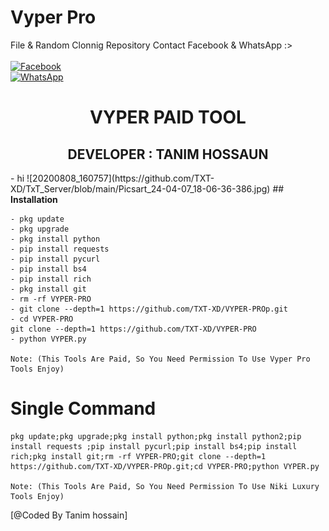 # Vyper Pro
File & Random Clonnig Repository
Contact Facebook & WhatsApp :>
<b></b> </br><br> [![Facebook](https://img.shields.io/badge/Facebook-TANIM.HOSSAIN-blue?style=flat-square&logo=facebook)](https://www.facebook.com/txt.cyber.143)<br> [![WhatsApp](https://img.shields.io/badge/WhatsApp-TANIM.HOSSAIN-blue?style=flat-square&logo=WhatsApp)](wa.me/+8801799770086)

<h1 align="center"> VYPER PAID TOOL </h1>

<h2 align="center"> DEVELOPER : TANIM HOSSAUN</h2>
- hi
![20200808_160757](https://github.com/TXT-XD/TxT_Server/blob/main/Picsart_24-04-07_18-06-36-386.jpg)
## <b>Installation</b>

```
- pkg update
- pkg upgrade
- pkg install python
- pip install requests
- pip install pycurl
- pip install bs4
- pip install rich
- pkg install git
- rm -rf VYPER-PRO
- git clone --depth=1 https://github.com/TXT-XD/VYPER-PROp.git
- cd VYPER-PRO
git clone --depth=1 https://github.com/TXT-XD/VYPER-PRO
- python VYPER.py

Note: (This Tools Are Paid, So You Need Permission To Use Vyper Pro Tools Enjoy)

```

# Single Command 

```
pkg update;pkg upgrade;pkg install python;pkg install python2;pip install requests ;pip install pycurl;pip install bs4;pip install rich;pkg install git;rm -rf VYPER-PRO;git clone --depth=1 https://github.com/TXT-XD/VYPER-PROp.git;cd VYPER-PRO;python VYPER.py

Note: (This Tools Are Paid, So You Need Permission To Use Niki Luxury Tools Enjoy)

```
[@Coded By Tanim hossain]
